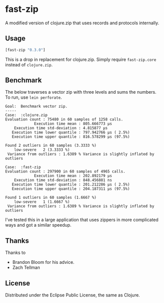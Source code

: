 # fast-zip

A modified version of clojure.zip that uses records and protocols internally.

## Usage

```clojure
[fast-zip "0.3.0"]
```

This is a drop in replacement for clojure.zip. Simply require ``fast-zip.core``
instead of ``clojure.zip``.

## Benchmark

The below  traverses a vector zip with three levels and sums the numbers. To
run, use ``lein perforate``.

```
Goal:  Benchmark vector zip.
-----
Case:  :clojure.zip
Evaluation count : 75480 in 60 samples of 1258 calls.
             Execution time mean : 805.666773 µs
    Execution time std-deviation : 4.815877 µs
   Execution time lower quantile : 797.942766 µs ( 2.5%)
   Execution time upper quantile : 816.578299 µs (97.5%)

Found 2 outliers in 60 samples (3.3333 %)
	low-severe	 2 (3.3333 %)
 Variance from outliers : 1.6389 % Variance is slightly inflated by outliers

Case:  :fast-zip
Evaluation count : 297900 in 60 samples of 4965 calls.
             Execution time mean : 202.892179 µs
    Execution time std-deviation : 848.456881 ns
   Execution time lower quantile : 201.212286 µs ( 2.5%)
   Execution time upper quantile : 204.187311 µs (97.5%)

Found 1 outliers in 60 samples (1.6667 %)
	low-severe	 1 (1.6667 %)
 Variance from outliers : 1.6389 % Variance is slightly inflated by outliers
```

I've tested this in a large application that uses zippers in more complicated
ways and got a similar speedup.

## Thanks

Thanks to

* Brandon Bloom for his advice.
* Zach Tellman

## License

Distributed under the Eclipse Public License, the same as Clojure.
